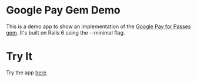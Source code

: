 # Google Pay Gem Demo 

This is a demo app to show an implementation of the [Google Pay for Passes gem](https://github.com/regularlady/googlepay). It's built on Rails 6 using the --minimal flag. 

# Try It

Try the app [here](https://google-pay-demo.herokuapp.com/).  
